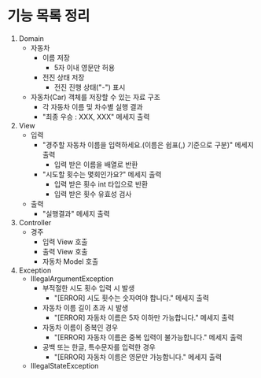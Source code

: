 # 기능 목록 정리

1. Domain
   - 자동차
     - 이름 저장
       - 5자 이내 영문만 허용
     - 전진 상태 저장
       - 전진 진행 상태("-") 표시
   - 자동차(Car) 객체를 저장할 수 있는 자료 구조
     - 각 자동차 이름 및 차수별 실행 결과
     - "최종 우승 : XXX, XXX" 메세지 출력
2. View
   - 입력
     - "경주할 자동차 이름을 입력하세요.(이름은 쉼표(,) 기준으로 구분)" 메세지 출력
       - 입력 받은 이름을 배열로 반환
     - "시도할 횟수는 몇회인가요?" 메세지 출력
       - 입력 받은 횟수 int 타입으로 반환
       - 입력 받은 횟수 유효성 검사
   - 출력
     - "실행결과" 메세지 출력
3. Controller
   - 경주
     - 입력 View 호출
     - 출력 View 호출
     - 자동차 Model 호출
4. Exception
   - IllegalArgumentException
     - 부적절한 시도 횟수 입력 시 발생
       - "[ERROR] 시도 횟수는 숫자여야 합니다." 메세지 출력
     - 자동차 이름 길이 초과 시 발생
       - "[ERROR] 자동차 이름은 5자 이하만 가능합니다." 메세지 출력
     - 자동차 이름이 중복인 경우
       - "[ERROR] 자동차 이름은 중복 입력이 불가능합니다." 메세지 출력
     - 공백 또는 한글, 특수문자를 입력한 경우
       - "[ERROR] 자동차 이름은 영문만 가능합니다." 메세지 출력
   - IllegalStateException